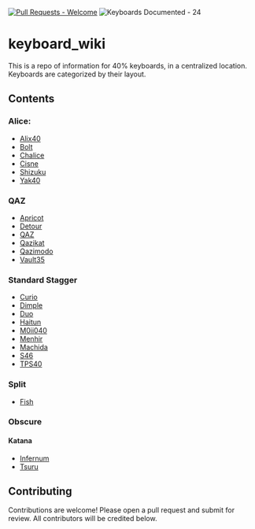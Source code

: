 
[![Pull Requests - Welcome](https://img.shields.io/badge/Pull_Requests-Welcome-yellowgreen)](https://)
![Keyboards Documented - 24](https://img.shields.io/badge/Keyboards_Documented-16-2ea44f)

# keyboard_wiki

This is a repo of information for 40% keyboards, in a centralized location. Keyboards are categorized by their layout.


## Contents

### Alice:
- [Alix40](./Keyboards/Alice/Alix40.md)
- [Bolt](./Keyboards/Alice/Bolt.md)
- [Chalice](./Keyboards/Alice/Chalice.md)
- [Cisne](./Keyboards/Alice/Cisne.md)
- [Shizuku](./Keyboards/Alice/Shizuku.md)
- [Yak40](./Keyboards/Alice/Yak40.md)

### QAZ
- [Apricot](./Keyboards/QAZ/Apricot.md)
- [Detour](./Keyboards/QAZ/Detour.md)
- [QAZ](./Keyboards/QAZ/QAZ.md)
- [Qazikat](./Keyboards/QAZ/Qazikat.md)
- [Qazimodo](./Keyboards/QAZ/Qazimodo.md)
- [Vault35](./Keyboards/QAZ/Vault35.md)

### Standard Stagger
- [Curio](./Keyboards/Standard/Curio.md)
- [Dimple](./Keyboards/Standard/Dimple.md)
- [Duo](./Keyboards/Standard/Duo.md)
- [Haitun](./Keyboards/Standard/Haitun.md)
- [M0ii040](./Keyboards/Standard/M0ii040.md)
- [Menhir](./Keyboards/Standard/Menhir.md)
- [Machida](./Keyboards/Standard/Machida.md)
- [S46](./Keyboards/Standard/S46.md)
- [TPS40](./Keyboards/Standard/TPS40.md)

### Split
- [Fish](./Keyboards/Split/Fish.md)

### Obscure
#### Katana
- [Infernum](./Keyboards/Obscure/Infernum.md)
- [Tsuru](./Keyboards/Obscure/Tsuru.md)

## Contributing

Contributions are welcome! Please open a pull request and submit for review. All contributors will be credited below.
